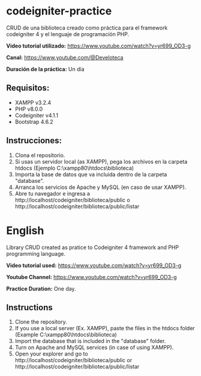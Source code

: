 # codeigniter-practice

CRUD de una biblioteca creado como práctica para el framework codeigniter 4 y el lenguaje de programación PHP.

**Video tutorial utilizado:**
https://www.youtube.com/watch?v=yr699_OD3-g

**Canal:**
https://www.youtube.com/@Develoteca

**Duración de la práctica:**
Un día

## Requisitos:

 - XAMPP v3.2.4
 - PHP v8.0.0
 - Codeigniter v4.1.1
 - Bootstrap 4.6.2

## Instrucciones:

 1. Clona el repositorio.
 2. Si usas un servidor local (as XAMPP), pega los archivos en la carpeta htdocs (Ejemplo C:\xampp80\htdocs\biblioteca)
 3. Importa la base de datos que va incluida dentro de la carpeta "database".
 4. Arranca los servicios de Apache y MySQL (en caso de usar XAMPP).
 5. Abre tu navegador e ingresa a http://localhost/codeigniter/biblioteca/public o http://localhost/codeigniter/biblioteca/public/listar

# English

Library CRUD created as pratice to Codeigniter 4 framework and PHP programming language.

**Video tutorial used:**
https://www.youtube.com/watch?v=yr699_OD3-g

**Youtube Channel:**
https://www.youtube.com/watch?v=yr699_OD3-g

**Practice Duration:**
One day.

## Instructions

 1. Clone the repository.
 2. If you use a local server (Ex. XAMPP), paste the files in the htdocs folder (Example C:\xampp80\htdocs\biblioteca)
 3. Import the database that is included in the "database" folder.
 4. Turn on Apache and MySQL services (in case of using XAMPP).
 5. Open your explorer and go to http://localhost/codeigniter/biblioteca/public or http://localhost/codeigniter/biblioteca/public/listar



